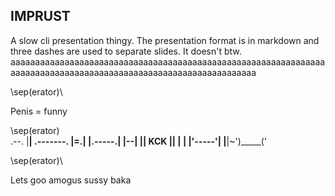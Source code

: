 ## IMPRUST
A slow cli presentation thingy.
The presentation format is in markdown and three dashes are used to separate slides.
It doesn't btw. aaaaaaaaaaaaaaaaaaaaaaaaaaaaaaaaaaaaaaaaaaaaaaaaaaaaaaaaaaaaaaaaaaaaaaaaaaaaaaaaaaaaaaaaaaaaaaaaaaaaaaaaaaaaaaaaaa

\sep(erator)\

Penis =    funny


\sep(erator)\
.--.
|__| .-------.
|=.| |.-----.|
|--| || KCK ||
|  | |'-----'|
|__|~')_____('

\sep(erator)\

Lets goo amogus
sussy baka